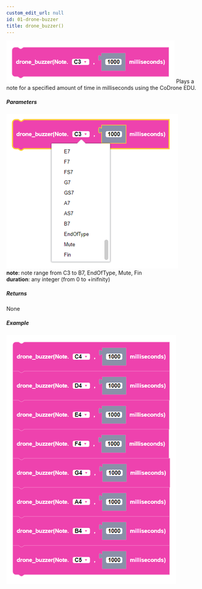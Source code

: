 ```yaml
---
custom_edit_url: null
id: 01-drone-buzzer
title: drone_buzzer()
---
```


![drone buzzer block image](drone_buzzer.PNG)
Plays a note for a specified amount of time in milliseconds using the CoDrone EDU.

##### Parameters
![drone buzzer block image](drone_buzzer_params.PNG) <br />
**note**: note range from C3 to B7, EndOfType, Mute, Fin <br />
**duration**: any integer (from 0 to +inifnity)

##### Returns

None

##### Example

![drone buzzer example](drone_buzzer_example.PNG)
